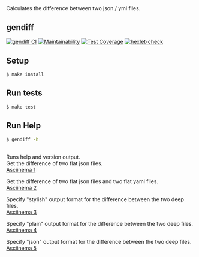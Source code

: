 ##
Calculates the difference between two json / yml files.
##

## gendiff  

[![gendiff CI](https://github.com/yigres/frontend-project-lvl2/workflows/gendiff%20CI/badge.svg)](https://github.com/yigres/frontend-project-lvl2/actions) 
[![Maintainability](https://img.shields.io/codeclimate/maintainability/yigres/frontend-project-lvl2)](https://codeclimate.com/github/yigres/frontend-project-lvl2/maintainability) 
[![Test Coverage](https://img.shields.io/codeclimate/coverage/yigres/frontend-project-lvl2)](https://codeclimate.com/github/yigres/frontend-project-lvl2/test_coverage) 
[![hexlet-check](https://github.com/yigres/frontend-project-lvl2/workflows/hexlet-check/badge.svg)](https://github.com/yigres/frontend-project-lvl2/actions?query=workflow%3Ahexlet-check)
## Setup       
```sh
$ make install
```

## Run tests
```sh
$ make test
```

## Run Help
```sh
$ gendiff -h
```
    
##
Runs help and version output.  
Get the difference of two flat json files.  
[Asciinema 1](https://asciinema.org/a/374139)  

Get the difference of two flat json files and two flat yaml files.  
[Asciinema 2](https://asciinema.org/a/375201)  


Specify "stylish" output format for the difference between the two deep files.  
[Asciinema 3](https://asciinema.org/a/377800)  


Specify "plain" output format for the difference between the two deep files.  
[Asciinema 4](https://asciinema.org/a/377978)  


Specify "json" output format for the difference between the two deep files.  
[Asciinema 5](https://asciinema.org/a/379332)
##